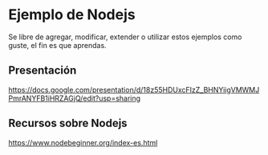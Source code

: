 # Ejemplo de Nodejs
Se libre de agregar, modificar, extender o utilizar estos ejemplos como guste, el fin es que aprendas.

## Presentación
https://docs.google.com/presentation/d/18z55HDUxcFIzZ_BHNYiigVMWMJPmrANYFB1iHRZAGjQ/edit?usp=sharing

## Recursos sobre Nodejs
https://www.nodebeginner.org/index-es.html
